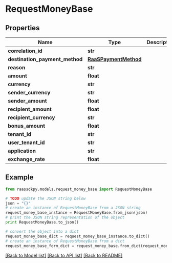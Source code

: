 # RequestMoneyBase


## Properties
Name | Type | Description | Notes
------------ | ------------- | ------------- | -------------
**correlation_id** | **str** |  | 
**destination_payment_method** | [**RaaSPaymentMethod**](RaaSPaymentMethod.md) |  | 
**reason** | **str** |  | 
**amount** | **float** |  | [optional] 
**currency** | **str** |  | [optional] 
**sender_currency** | **str** |  | [optional] 
**sender_amount** | **float** |  | [optional] 
**recipient_amount** | **float** |  | 
**recipient_currency** | **str** |  | 
**bonus_amount** | **float** |  | [optional] 
**tenant_id** | **str** |  | [optional] 
**user_tenant_id** | **str** |  | [optional] 
**application** | **str** |  | [optional] 
**exchange_rate** | **float** |  | [optional] 

## Example

```python
from raassdkpy.models.request_money_base import RequestMoneyBase

# TODO update the JSON string below
json = "{}"
# create an instance of RequestMoneyBase from a JSON string
request_money_base_instance = RequestMoneyBase.from_json(json)
# print the JSON string representation of the object
print RequestMoneyBase.to_json()

# convert the object into a dict
request_money_base_dict = request_money_base_instance.to_dict()
# create an instance of RequestMoneyBase from a dict
request_money_base_form_dict = request_money_base.from_dict(request_money_base_dict)
```
[[Back to Model list]](../README.md#documentation-for-models) [[Back to API list]](../README.md#documentation-for-api-endpoints) [[Back to README]](../README.md)


